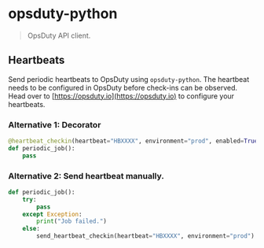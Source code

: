 # opsduty-python

> OpsDuty API client.

## Heartbeats

Send periodic heartbeats to OpsDuty using `opsduty-python`. The
heartbeat needs to be configured in OpsDuty before check-ins can
be observed. Head over to [https://opsduty.io](https://opsduty.io)
to configure your heartbeats.

### Alternative 1: Decorator

```python
@heartbeat_checkin(heartbeat="HBXXXX", environment="prod", enabled=True)
def periodic_job():
    pass
```

### Alternative 2: Send heartbeat manually.

```python
def periodic_job():
    try:
        pass
    except Exception:
        print("Job failed.")
    else:
        send_heartbeat_checkin(heartbeat="HBXXXX", environment="prod")
```
